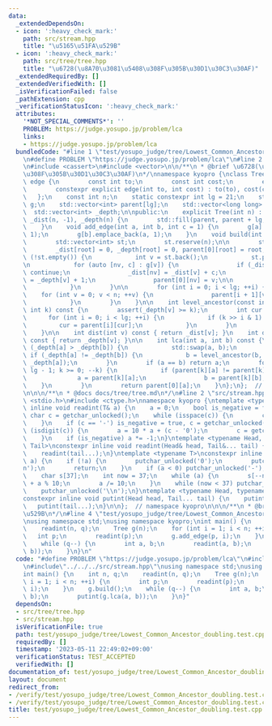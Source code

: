 ```yaml
---
data:
  _extendedDependsOn:
  - icon: ':heavy_check_mark:'
    path: src/stream.hpp
    title: "\u5165\u51FA\u529B"
  - icon: ':heavy_check_mark:'
    path: src/tree/tree.hpp
    title: "\u6728(\u8A70\u3081\u5408\u308F\u305B\u30D1\u30C3\u30AF)"
  _extendedRequiredBy: []
  _extendedVerifiedWith: []
  _isVerificationFailed: false
  _pathExtension: cpp
  _verificationStatusIcon: ':heavy_check_mark:'
  attributes:
    '*NOT_SPECIAL_COMMENTS*': ''
    PROBLEM: https://judge.yosupo.jp/problem/lca
    links:
    - https://judge.yosupo.jp/problem/lca
  bundledCode: "#line 1 \"test/yosupo_judge/tree/Lowest_Common_Ancestor_doubling.test.cpp\"\
    \n#define PROBLEM \"https://judge.yosupo.jp/problem/lca\"\n#line 2 \"src/tree/tree.hpp\"\
    \n#include <cassert>\n#include <vector>\n\n/**\n * @brief \u6728(\u8A70\u3081\u5408\
    \u308F\u305B\u30D1\u30C3\u30AF)\n*/\nnamespace kyopro {\nclass Tree {\n    struct\
    \ edge {\n        const int to;\n        const int cost;\n        edge() = default;\n\
    \        constexpr explicit edge(int to, int cost) : to(to), cost(cost) {}\n \
    \   };\n    const int n;\n    static constexpr int lg = 21;\n    std::vector<std::vector<edge>>\
    \ g;\n    std::vector<int> parent[lg];\n    std::vector<long long> _dist;\n  \
    \  std::vector<int> _depth;\n\npublic:\n    explicit Tree(int n) : n(n), g(n),\
    \ _dist(n, -1), _depth(n) {\n        std::fill(parent, parent + lg, std::vector<int>(n));\n\
    \    }\n    void add_edge(int a, int b, int c = 1) {\n        g[a].emplace_back(b,\
    \ 1);\n        g[b].emplace_back(a, 1);\n    }\n    void build(int root = 0) {\n\
    \        std::vector<int> st;\n        st.reserve(n);\n\n        st.emplace_back(root);\n\
    \        _dist[root] = 0, _depth[root] = 0, parent[0][root] = root;\n        while\
    \ (!st.empty()) {\n            int v = st.back();\n            st.pop_back();\n\
    \n            for (auto [nv, c] : g[v]) {\n                if (_dist[nv] != -1)\
    \ continue;\n                _dist[nv] = _dist[v] + c;\n                _depth[nv]\
    \ = _depth[v] + 1;\n                parent[0][nv] = v;\n\n                st.emplace_back(nv);\n\
    \            }\n        }\n\n        for (int i = 0; i < lg; ++i) {\n        \
    \    for (int v = 0; v < n; ++v) {\n                parent[i + 1][v] = parent[i][parent[i][v]];\n\
    \            }\n        }\n    }\n\n    int level_ancestor(const int v, const\
    \ int k) const {\n        assert(_depth[v] >= k);\n        int cur = v;\n\n  \
    \      for (int i = 0; i < lg; ++i) {\n            if (k >> i & 1) {\n       \
    \         cur = parent[i][cur];\n            }\n        }\n        return cur;\n\
    \    }\n\n    int dist(int v) const { return _dist[v]; }\n    int depth(int v)\
    \ const { return _depth[v]; }\n\n    int lca(int a, int b) const {\n        if\
    \ (_depth[a] > _depth[b]) {\n            std::swap(a, b);\n        }\n       \
    \ if (_depth[a] != _depth[b]) {\n            b = level_ancestor(b, _depth[b] -\
    \ _depth[a]);\n        }\n        if (a == b) return a;\n        for (int k =\
    \ lg - 1; k >= 0; --k) {\n            if (parent[k][a] != parent[k][b]) {\n  \
    \              a = parent[k][a];\n                b = parent[k][b];\n        \
    \    }\n        }\n        return parent[0][a];\n    }\n};\n};  // namespace kyopro\n\
    \n\n\n/**\n * @docs docs/tree/tree.md\n*/\n#line 2 \"src/stream.hpp\"\n#include\
    \ <stdio.h>\n#include <ctype.h>\nnamespace kyopro {\ntemplate <typename T>\nconstexpr\
    \ inline void readint(T& a) {\n    a = 0;\n    bool is_negative = false;\n   \
    \ char c = getchar_unlocked();\n    while (isspace(c)) {\n        c = getchar_unlocked();\n\
    \    }\n    if (c == '-') is_negative = true, c = getchar_unlocked();\n    while\
    \ (isdigit(c)) {\n        a = 10 * a + (c - '0');\n        c = getchar_unlocked();\n\
    \    }\n    if (is_negative) a *= -1;\n}\ntemplate <typename Head, typename...\
    \ Tail>\nconstexpr inline void readint(Head& head, Tail&... tail) {\n    readint(head);\n\
    \    readint(tail...);\n}\ntemplate <typename T>\nconstexpr inline void putint(T\
    \ a) {\n    if (!a) {\n        putchar_unlocked('0');\n        putchar_unlocked('\\\
    n');\n        return;\n    }\n    if (a < 0) putchar_unlocked('-'), a *= -1;\n\
    \    char s[37];\n    int now = 37;\n    while (a) {\n        s[--now] = (char)'0'\
    \ + a % 10;\n        a /= 10;\n    }\n    while (now < 37) putchar_unlocked(s[now++]);\n\
    \    putchar_unlocked('\\n');\n}\ntemplate <typename Head, typename... Tail>\n\
    constexpr inline void putint(Head head, Tail... tail) {\n    putint(head);\n \
    \   putint(tail...);\n}\n\n};  // namespace kyopro\n\n\n/**\n * @brief \u5165\u51FA\
    \u529B\n*/\n#line 4 \"test/yosupo_judge/tree/Lowest_Common_Ancestor_doubling.test.cpp\"\
    \nusing namespace std;\nusing namespace kyopro;\nint main() {\n    int n, q;\n\
    \    readint(n, q);\n    Tree g(n);\n    for (int i = 1; i < n; ++i) {\n     \
    \   int p;\n        readint(p);\n        g.add_edge(p, i);\n    }\n    g.build();\n\
    \    while (q--) {\n        int a, b;\n        readint(a, b);\n        putint(g.lca(a,\
    \ b));\n    }\n}\n"
  code: "#define PROBLEM \"https://judge.yosupo.jp/problem/lca\"\n#include\"../../../src/tree/tree.hpp\"\
    \n#include\"../../../src/stream.hpp\"\nusing namespace std;\nusing namespace kyopro;\n\
    int main() {\n    int n, q;\n    readint(n, q);\n    Tree g(n);\n    for (int\
    \ i = 1; i < n; ++i) {\n        int p;\n        readint(p);\n        g.add_edge(p,\
    \ i);\n    }\n    g.build();\n    while (q--) {\n        int a, b;\n        readint(a,\
    \ b);\n        putint(g.lca(a, b));\n    }\n}"
  dependsOn:
  - src/tree/tree.hpp
  - src/stream.hpp
  isVerificationFile: true
  path: test/yosupo_judge/tree/Lowest_Common_Ancestor_doubling.test.cpp
  requiredBy: []
  timestamp: '2023-05-11 22:49:02+09:00'
  verificationStatus: TEST_ACCEPTED
  verifiedWith: []
documentation_of: test/yosupo_judge/tree/Lowest_Common_Ancestor_doubling.test.cpp
layout: document
redirect_from:
- /verify/test/yosupo_judge/tree/Lowest_Common_Ancestor_doubling.test.cpp
- /verify/test/yosupo_judge/tree/Lowest_Common_Ancestor_doubling.test.cpp.html
title: test/yosupo_judge/tree/Lowest_Common_Ancestor_doubling.test.cpp
---
```

